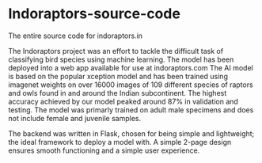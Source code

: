 # Indoraptors-source-code
The entire source code for indoraptors.in


The Indoraptors project was an effort to tackle the difficult task of classifying bird species using machine learning. The model has been deployed into a web app
available for use at indoraptors.com
The AI model is based on the popular xception model and has been trained using imagenet weights on over 16000 images of 109 different species of raptors and owls
found in and around the Indian subcontinent. The highest accuracy achieved by our model peaked around 87% in validation and testing. The model was primarly trained on
adult male specimens and does not include female and juvenile samples.

The backend was written in Flask, chosen for being simple and lightweight; the ideal framework to deploy a model with. A simple 2-page design ensures smooth functioning
and a simple user experience.
